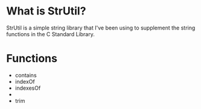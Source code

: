 # What is StrUtil?

  StrUtil is a simple string library that I've been using to supplement the string functions in the C Standard Library.

# Functions
  - contains
  - indexOf
  - indexesOf
  - 
  - trim
